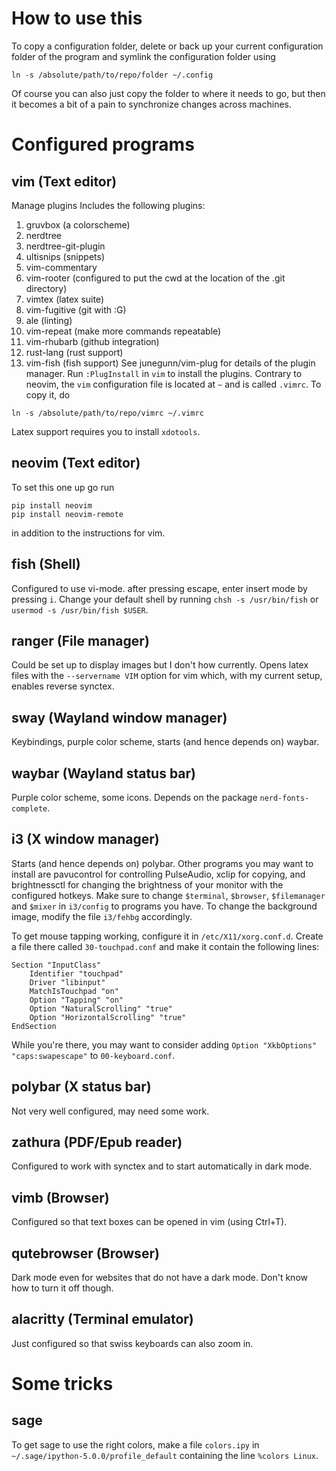 # How to use this
To copy a configuration folder,
delete or back up your current configuration folder of the program
and symlink the configuration folder using
```
ln -s /absolute/path/to/repo/folder ~/.config
```
Of course you can also just copy the folder to where it needs to go,
but then it becomes a bit of a pain to synchronize changes across
machines.

# Configured programs
## vim (Text editor)
Manage plugins
Includes the following plugins:
  1. gruvbox (a colorscheme)
  2. nerdtree
  3. nerdtree-git-plugin
  4. ultisnips (snippets)
  5. vim-commentary
  6. vim-rooter (configured to put the cwd at the location of the .git directory)
  7. vimtex (latex suite)
  8. vim-fugitive (git with :G)
  9. ale (linting)
  10. vim-repeat (make more commands repeatable)
  11. vim-rhubarb (github integration)
  12. rust-lang (rust support)
  13. vim-fish (fish support)
See junegunn/vim-plug for details of the plugin manager.
Run `:PlugInstall` in `vim` to install the plugins.
Contrary to neovim, the `vim` configuration file is located at `~`
and is called `.vimrc`. To copy it, do
```
ln -s /absolute/path/to/repo/vimrc ~/.vimrc
```
Latex support requires you to install `xdotools`.

## neovim (Text editor)
To set this one up go run
```
pip install neovim
pip install neovim-remote
```
in addition to the instructions for vim.

## fish (Shell)
Configured to use vi-mode. after pressing escape, enter insert mode by pressing `i`.
Change your default shell by running
`chsh -s /usr/bin/fish` or `usermod -s /usr/bin/fish $USER`.

## ranger (File manager)
Could be set up to display images but I don't how currently.
Opens latex files with the `--servername VIM` option for vim
which, with my current setup, enables reverse synctex.

## sway (Wayland window manager)
Keybindings, purple color scheme, starts (and hence depends on) waybar.

## waybar (Wayland status bar)
Purple color scheme, some icons.
Depends on the package `nerd-fonts-complete`.

## i3 (X window manager)
Starts (and hence depends on) polybar.
Other programs you may want to install are
pavucontrol for controlling PulseAudio,
xclip for copying,
and brightnessctl for changing the brightness of your monitor
with the configured hotkeys.
Make sure to change `$terminal`, `$browser`,
`$filemanager` and `$mixer` in `i3/config`
to programs you have.
To change the background image, modify the file `i3/fehbg`
accordingly.

To get mouse tapping working, configure it in
`/etc/X11/xorg.conf.d`. Create a file
there called `30-touchpad.conf` and 
make it contain the following lines:

```xf86conf
Section "InputClass"
	Identifier "touchpad"
	Driver "libinput"
	MatchIsTouchpad "on"
	Option "Tapping" "on"
	Option "NaturalScrolling" "true"
	Option "HorizontalScrolling" "true"
EndSection
```

While you're there, you may want to consider adding
`Option "XkbOptions" "caps:swapescape"` to
`00-keyboard.conf`.

## polybar (X status bar)
Not very well configured, may need some work.

## zathura (PDF/Epub reader)
Configured to work with synctex and to start automatically in dark mode.

## vimb (Browser)
Configured so that text boxes can be opened in vim (using Ctrl+T).

## qutebrowser (Browser)
Dark mode even for websites that do not have a dark mode. Don't know
how to turn it off though.

## alacritty (Terminal emulator)
Just configured so that swiss keyboards can also zoom in.

# Some tricks
## sage
To get sage to use the right colors,
make a file `colors.ipy` in `~/.sage/ipython-5.0.0/profile_default`
containing the line `%colors Linux`.
